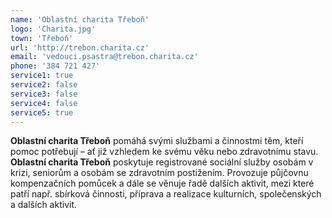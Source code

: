 ```yaml
---
name: 'Oblastní charita Třeboň'
logo: 'Charita.jpg'
town: 'Třeboň'
url: 'http://trebon.charita.cz'
email: 'vedouci.psastra@trebon.charita.cz'
phone: '384 721 427'
service1: true
service2: false
service3: false
service4: false
service5: true
---
```


**Oblastní charita Třeboň** pomáhá svými službami a činnostmi těm, kteří pomoc potřebují – ať již vzhledem ke svému věku nebo zdravotnímu stavu.
**Oblastní charita Třeboň** poskytuje registrované sociální služby osobám v krizi, seniorům a osobám se zdravotním postižením. Provozuje půjčovnu kompenzačních pomůcek a dále se věnuje řadě dalších aktivit, mezi které patří např. sbírková činnosti, příprava a realizace kulturních, společenských a dalších aktivit.
